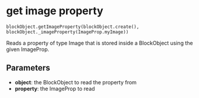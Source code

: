 # get image property

```sig
blockObject.getImageProperty(blockObject.create(), blockObject._imageProperty(ImageProp.myImage))
```

Reads a property of type Image that is stored inside a BlockObject using the given ImageProp.

## Parameters

* **object**: the BlockObject to read the property from
* **property**: the ImageProp to read

